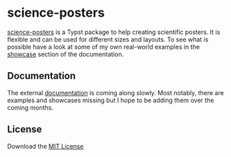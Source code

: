 # science-posters

[science-posters](https://github.com/jonaspleyer/science-posters) is a Typst package to help creating scientific posters.
It is flexible and can be used for different sizes and layouts.
To see what is possible have a look at some of my own real-world examples in the [showcase](https://jonaspleyer.github.io/science-posters/showcase/) section of the documentation.

## Documentation
The external [documentation](https://jonaspleyer.github.io/science-posters/) is coming along slowly.
Most notably, there are examples and showcases missing but I hope to be adding them over the coming months.

## License
Download the [MIT License](https://www.mit.edu/~amini/LICENSE.md)

